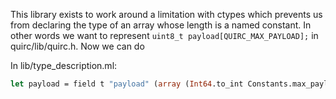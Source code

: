 This library exists to work around a limitation with ctypes which prevents us
from declaring the type of an array whose length is a named constant. In other
words we want to represent `uint8_t payload[QUIRC_MAX_PAYLOAD];` in
quirc/lib/quirc.h. Now we can do

In lib/type_description.ml:

```ocaml
let payload = field t "payload" (array (Int64.to_int Constants.max_payload) uint8_t)
```
